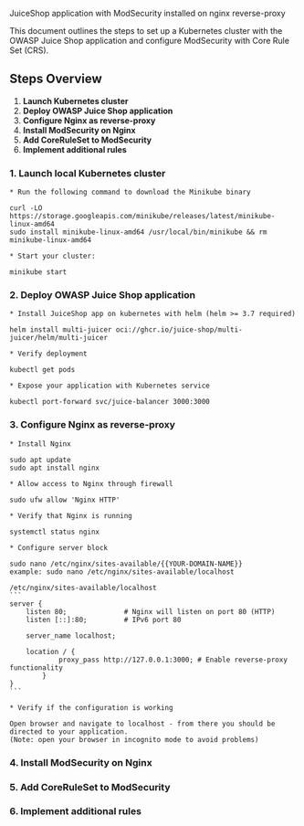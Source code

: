 JuiceShop application with ModSecurity installed on nginx reverse-proxy

This document outlines the steps to set up a Kubernetes cluster with the OWASP Juice Shop application and configure ModSecurity with Core Rule Set (CRS).

## Steps Overview

1. **Launch Kubernetes cluster**
2. **Deploy OWASP Juice Shop application**
3. **Configure Nginx as reverse-proxy**
4. **Install ModSecurity on Nginx**
5. **Add CoreRuleSet to ModSecurity**
6. **Implement additional rules**



### 1. Launch local Kubernetes cluster

	* Run the following command to download the Minikube binary

	curl -LO https://storage.googleapis.com/minikube/releases/latest/minikube-linux-amd64
	sudo install minikube-linux-amd64 /usr/local/bin/minikube && rm minikube-linux-amd64

	* Start your cluster:

	minikube start

### 2. Deploy OWASP Juice Shop application

	* Install JuiceShop app on kubernetes with helm (helm >= 3.7 required)
	
	helm install multi-juicer oci://ghcr.io/juice-shop/multi-juicer/helm/multi-juicer
	
	* Verify deployment
	
	kubectl get pods

	* Expose your application with Kubernetes service

	kubectl port-forward svc/juice-balancer 3000:3000

### 3. Configure Nginx as reverse-proxy

	* Install Nginx	

	sudo apt update
	sudo apt install nginx

	* Allow access to Nginx through firewall

	sudo ufw allow 'Nginx HTTP'

	* Verify that Nginx is running

	systemctl status nginx

	* Configure server block

	sudo nano /etc/nginx/sites-available/{{YOUR-DOMAIN-NAME}}
	example: sudo nano /etc/nginx/sites-available/localhost

	/etc/nginx/sites-available/localhost
	```
	server {
        listen 80;              # Nginx will listen on port 80 (HTTP)
        listen [::]:80;         # IPv6 port 80

        server_name localhost;

        location / {
                proxy_pass http://127.0.0.1:3000; # Enable reverse-proxy functionality
        	}
	}
	```

	* Verify if the configuration is working

	Open browser and navigate to localhost - from there you should be directed to your application.
	(Note: open your browser in incognito mode to avoid problems)

### 4. Install ModSecurity on Nginx

### 5. Add CoreRuleSet to ModSecurity

### 6. Implement additional rules

